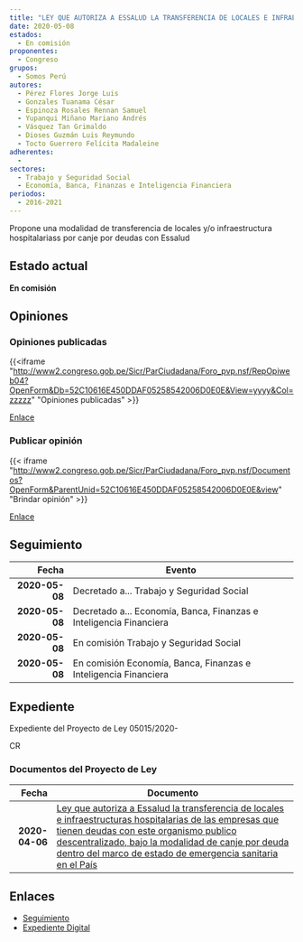 ```yaml
---
title: "LEY QUE AUTORIZA A ESSALUD LA TRANSFERENCIA DE LOCALES E INFRAESTRUCTURAS HOSPITALARIAS DE LAS EMPRESAS QUE TIENEN DEUDAS CON ESTE ORGANISMO PÚBLICO DESCENTRALIZADO, BAJO LA MODALIDAD DE CANJE POR DEUDA DENTRO DEL MARCO DE ESTADO DE EMERGENCIA SANITARIA EN EL PAÍS"
date: 2020-05-08
estados: 
  - En comisión
proponentes: 
  - Congreso
grupos: 
  - Somos Perú
autores: 
  - Pérez Flores Jorge Luis
  - Gonzales Tuanama César
  - Espinoza Rosales Rennan Samuel
  - Yupanqui Miñano Mariano Andrés
  - Vásquez Tan Grimaldo
  - Dioses Guzmán Luis Reymundo
  - Tocto Guerrero Felícita Madaleine
adherentes: 
  - 
sectores: 
  - Trabajo y Seguridad Social
  - Economía, Banca, Finanzas e Inteligencia Financiera
periodos: 
  - 2016-2021
---
```


Propone una modalidad de transferencia de locales y/o infraestructura hospitalariass por canje por deudas con Essalud


## Estado actual

**En comisión**

## Opiniones

### Opiniones publicadas

{{<iframe "http://www2.congreso.gob.pe/Sicr/ParCiudadana/Foro_pvp.nsf/RepOpiweb04?OpenForm&Db=52C10616E450DDAF05258542006D0E0E&View=yyyy&Col=zzzzz" "Opiniones publicadas" >}}

[Enlace](http://www2.congreso.gob.pe/Sicr/ParCiudadana/Foro_pvp.nsf/RepOpiweb04?OpenForm&Db=52C10616E450DDAF05258542006D0E0E&View=yyyy&Col=zzzzz)
### Publicar opinión

{{< iframe "http://www2.congreso.gob.pe/Sicr/ParCiudadana/Foro_pvp.nsf/Documentos?OpenForm&ParentUnid=52C10616E450DDAF05258542006D0E0E&view" "Brindar opinión" >}}

[Enlace](http://www2.congreso.gob.pe/Sicr/ParCiudadana/Foro_pvp.nsf/Documentos?OpenForm&ParentUnid=52C10616E450DDAF05258542006D0E0E&view)

## Seguimiento

| Fecha | Evento |
|------:|--------|
| **2020-05-08** | Decretado a... Trabajo y Seguridad Social|
| **2020-05-08** | Decretado a... Economía, Banca, Finanzas e Inteligencia Financiera|
| **2020-05-08** | En comisión Trabajo y Seguridad Social|
| **2020-05-08** | En comisión Economía, Banca, Finanzas e Inteligencia Financiera|


## Expediente

Expediente del Proyecto de Ley 05015/2020-

CR


### Documentos del Proyecto de Ley

| Fecha | Documento |
|------:|--------|
| **2020-04-06** | [Ley que autoriza a Essalud la transferencia de locales e infraestructuras hospitalarias de las empresas que tienen deudas con este organismo publico descentralizado, bajo la modalidad de canje por deuda dentro del marco de estado de emergencia sanitaria en el País](http://www.leyes.congreso.gob.pe/Documentos/2016_2021/Proyectos_de_Ley_y_de_Resoluciones_Legislativas/PL05015_20200406.pdf) |

## Enlaces 

- [Seguimiento](http://www2.congreso.gob.pe/Sicr/TraDocEstProc/CLProLey2016.nsf/f7fff46988ca05b1052578e100829cc7/3a59f9f38c5667f90525854400015a2a?OpenDocument)
- [Expediente Digital](http://www2.congreso.gob.pe/Sicr/TraDocEstProc/CLProLey2016.nsf/f7fff46988ca05b1052578e100829cc7/3a59f9f38c5667f90525854400015a2a?OpenDocument&Click=05257FB7005EB655.eb71d0cf91d8294e05256cdf006b5706/$Body/0.1C6C)
